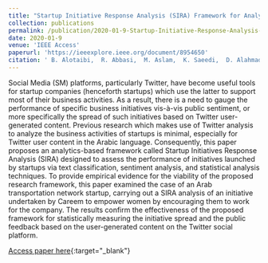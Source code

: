 ```yaml
---
title: "Startup Initiative Response Analysis (SIRA) Framework for Analyzing Startup Initiatives on Twitter"
collection: publications
permalink: /publication/2020-01-9-Startup-Initiative-Response-Analysis-SIRA-Framework-for-Analyzing-Startup-Initiatives-on-Twitter
date: 2020-01-9
venue: 'IEEE Access'
paperurl: 'https://ieeexplore.ieee.org/document/8954650'
citation: ' B. Alotaibi,  R. Abbasi,  M. Aslam,  K. Saeedi,  D. Alahmadi, &quot;Startup Initiative Response Analysis (SIRA) Framework for Analyzing Startup Initiatives on Twitter.&quot; IEEE Access, 2020.'
---
```

Social Media (SM) platforms, particularly Twitter, have become useful tools for startup companies (henceforth startups) which use the latter to support most of their business activities. As a result, there is a need to gauge the performance of specific business initiatives vis-à-vis public sentiment, or more specifically the spread of such initiatives based on Twitter user-generated content. Previous research which makes use of Twitter analysis to analyze the business activities of startups is minimal, especially for Twitter user content in the Arabic language. Consequently, this paper proposes an analytics-based framework called Startup Initiatives Response Analysis (SIRA) designed to assess the performance of initiatives launched by startups via text classification, sentiment analysis, and statistical analysis techniques. To provide empirical evidence for the viability of the proposed research framework, this paper examined the case of an Arab transportation network startup, carrying out a SIRA analysis of an initiative undertaken by Careem to empower women by encouraging them to work for the company. The results confirm the effectiveness of the proposed framework for statistically measuring the initiative spread and the public feedback based on the user-generated content on the Twitter social platform.

[Access paper here](https://ieeexplore.ieee.org/document/8954650){:target="_blank"}
